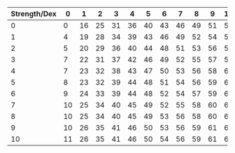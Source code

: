 
| Strength/Dex | 0   | 1   | 2   | 3   | 4   | 5   | 6   | 7   | 8   | 9   | 10  |
| ------------ | --- | --- | --- | --- | --- | --- | --- | --- | --- | --- | --- |
| 0            | 0   | 16  | 25  | 31  | 36  | 40  | 43  | 46  | 49  | 51  | 53  |
| 1            | 4   | 19  | 28  | 34  | 39  | 43  | 46  | 49  | 52  | 54  | 56  |
| 2            | 5   | 20  | 29  | 36  | 40  | 44  | 48  | 51  | 53  | 56  | 58  |
| 3            | 7   | 22  | 31  | 37  | 42  | 46  | 49  | 52  | 55  | 57  | 59  |
| 4            | 7   | 23  | 32  | 38  | 43  | 47  | 50  | 53  | 56  | 58  | 60  |
| 5            | 8   | 23  | 32  | 39  | 44  | 48  | 51  | 54  | 56  | 59  | 61  |
| 6            | 9   | 24  | 33  | 39  | 44  | 48  | 52  | 54  | 57  | 59  | 61  |
| 7            | 10  | 25  | 34  | 40  | 45  | 49  | 52  | 55  | 58  | 60  | 62  |
| 8            | 10  | 25  | 34  | 40  | 45  | 49  | 53  | 56  | 58  | 60  | 63  |
| 9            | 10  | 26  | 35  | 41  | 46  | 50  | 53  | 56  | 59  | 61  | 63  |
| 10           | 11  | 26  | 35  | 41  | 46  | 50  | 54  | 56  | 59  | 61  | 63  |
